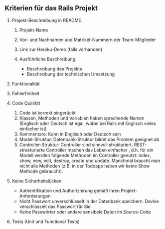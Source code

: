 ## Kriterien für das Rails Projekt

1. Projekt-Beschreibung in README.

	1. Projekt-Name
	2. Vor- und Nachnamen und Matrikel-Nummern der Team-Mitglieder
	3. Link zur Heroku-Demo (falls vorhanden)
	4. Ausführliche Beschreibung:
		
		* Beschreibung des Projekts
		* Beschreibung der technischen Umsetzung

2. Funktionalität
	
3. Fehlerfreiheit

4. Code Qualität

	1. Code ist korrekt eingerückt
	2. Klassen, Methoden und Variablen haben sprechende Namen (Englisch oder Deutsch ist egal, wobei bei Rails mit Englisch vieles einfacher ist)
	3. Kommentare: Kann in Englisch oder Deutsch sein
	4. Model-Struktur: Datenbank-Struktur bildet das Problem geeignet ab
	5. Controller-Struktur: Controller sind sinnvoll strukturiert. REST-strukturierte Controller machen das Leben einfacher , d.h. für ein Modell werden folgende Methoden im Controller genutzt: index, show, new, edit, destroy, create und update. Manchmal braucht man nicht alle Methoden (z.B. in der Todoapp haben wir keine Show Methode gebraucht).


5. Keine Sicherheitslücken
	* Authentifikation und Authorizierung gemäß ihren Projekt-Anforderungen
	* Nicht Passwort unverschlüsselt in der Datenbank speichern. Devise verschlüsselt das Passwort für Sie.
	* Keine Passwörter oder andere sensibele Daten im Source-Code

6. Tests (Unit und Functional Tests)
